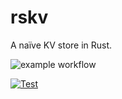 # rskv
A naïve KV store in Rust.

![example workflow](https://github.com/unknowntpo/rskv/actions/workflows/rust.yml/badge.svg)

[![Test](https://github.com/unknowntpo/rskv/actions/workflows/main.yml/badge.svg?event=push)](https://github.com/unknowntpo/rskv/actions/workflows/main.yml)
